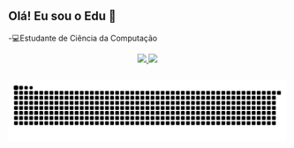 ## Olá! Eu sou o Edu 👋

-💻Estudante de Ciência da Computação

<div align="center">
  <a href="https://github.com/EduAlves-Sousa">
  <img height="180em" src="https://github-readme-stats.vercel.app/api?username=EduAlves-Sousa&show_icons=true&theme=chartreuse-dark&include_all_commits=true&count_private=true"/>
  <img height="125em" src="https://github-readme-stats.vercel.app/api/top-langs/?username=EduAlves-Sousa&layout=compact&langs_count=7&theme=chartreuse-dark"/>
</div>
  
##
  
  ![Snake animation](https://github.com/EduAlves-Sousa/EduAlves-Sousa/blob/output/github-contribution-grid-snake.svg)
